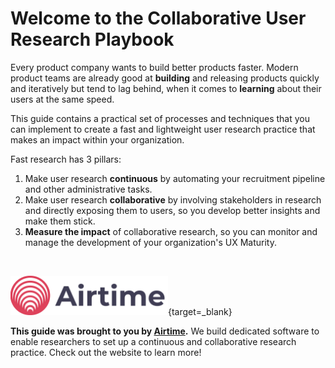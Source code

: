 # Welcome to the Collaborative User Research Playbook

Every product company wants to build better products faster. Modern product teams are already good at **building** and releasing products quickly and iteratively but tend to lag behind, when it comes to **learning** about their users at the same speed. 

This guide contains a practical set of processes and techniques that you can implement to create a fast and lightweight user research practice that makes an impact within your organization.

Fast research has 3 pillars:

1. Make user research **continuous** by automating your recruitment pipeline and other administrative tasks.
2. Make user research **collaborative** by involving stakeholders in research and directly exposing them to users, so you develop better insights and make them stick.
3. **Measure the impact** of collaborative research, so you can monitor and manage the development of your organization's UX Maturity.

<br />

[<img src="img/airtime_banner.svg" style="width:50%;"/>](https://airtimeux.com){target=_blank}

**This guide was brought to you by [Airtime](https://airtimeux.com/).** We build dedicated software to enable researchers to set up a continuous and collaborative research practice. Check out the website to learn more!
